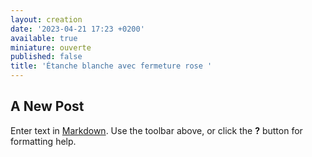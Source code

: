 ```yaml
---
layout: creation
date: '2023-04-21 17:23 +0200'
available: true
miniature: ouverte
published: false
title: 'Étanche blanche avec fermeture rose '
---
```

## A New Post

Enter text in [Markdown](http://daringfireball.net/projects/markdown/). Use the toolbar above, or click the **?** button for formatting help.
